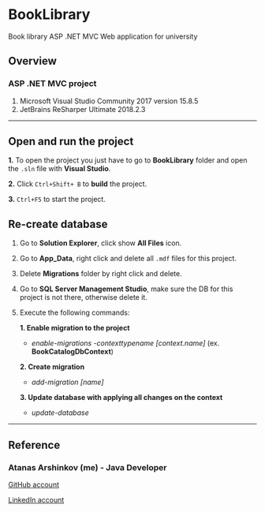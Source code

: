 # BookLibrary
Book library ASP .NET MVC Web application for university

## Overview 

### ASP .NET MVC project

1. Microsoft Visual Studio Community 2017 version 15.8.5
2. JetBrains ReSharper Ultimate 2018.2.3

___

## Open and run the project

**1.** To open the project you just have to go to **BookLibrary** folder and open the `.sln` file with **Visual Studio**.

**2.** Click `Ctrl+Shift+ B` to **build** the project.

**3.** `Ctrl+F5` to start the project.

## Re-create database

1. Go to **Solution Explorer**, click show **All Files** icon.

2. Go to **App_Data**, right click and delete all `.mdf` files for this project.

3. Delete **Migrations** folder by right click and delete.

4. Go to **SQL Server Management Studio**, make sure the DB for this project is not there, otherwise delete it.

5. Execute the following commands: 

    **1. Enable migration to the project**
      - *enable-migrations -contexttypename [context.name]* (ex. **BookCatalogDbContext**)

    **2. Create migration**
      - *add-migration [name]*

    **3. Update database with applying all changes on the context**
      - *update-database*
      
___

## Reference

### Atanas Arshinkov (me) - Java Developer

[GitHub account](https://www.github.com/aarshinkov)

[LinkedIn account](https://www.linkedin.com/in/atanas-arshinkov)
